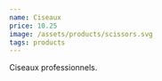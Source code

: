 ```yaml
---
name: Ciseaux
price: 10.25
image: /assets/products/scissors.svg
tags: products
---
```


Ciseaux professionnels.